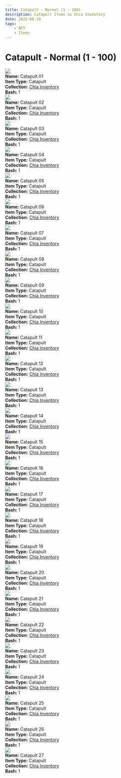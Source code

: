 ```yaml
---
title: Catapult - Normal (1 - 100)
description: Catapult Items in Chia Inventory
date: 2022-08-19
tags:
    - NFT
    - Items
---
```


# Catapult - Normal (1 - 100)
<div class="item_thumbnail">
<img loading="lazy" src="https://xmljdtjeswz5bkzfedsujrjuq2ebw2uocnxrbtlslxc5w3nt.arweave.net/_uxaRzSS_Vs9CrJSDlRMU0hogbao4TbxDNcl3F222zo"><br/>
<div><strong>Name:</strong> Catapult 01</div>
<div><strong>Item Type:</strong> Catapult</div>
<div><strong>Collection:</strong> <a href="https://www.spacescan.io/xch/nft/collection/col16fpva26fhdjp2echs3cr7c30gzl7qe67hu9grtsjcqldz354asjsyzp6wx">Chia Inventory</a></div>
<div><strong>Bash:</strong> 1</div>
</div>
<div class="item_thumbnail">
<img loading="lazy" src="https://m7nsfigbbkgkpyfjwluyio5kmdrphjy35tkewszmi2rfanicn3pa.arweave.net/Z9sioMEKjKfgqbLphDuqYOLzpxvs1EtLLEaiUDUCbt4"><br/>
<div><strong>Name:</strong> Catapult 02</div>
<div><strong>Item Type:</strong> Catapult</div>
<div><strong>Collection:</strong> <a href="https://www.spacescan.io/xch/nft/collection/col16fpva26fhdjp2echs3cr7c30gzl7qe67hu9grtsjcqldz354asjsyzp6wx">Chia Inventory</a></div>
<div><strong>Bash:</strong> 1</div>
</div>
<div class="item_thumbnail">
<img loading="lazy" src="https://bsj562ij432wxbvsk3lgxbdymrmwblq4oqxva4s6ytyqu44f.arweave.net/DJPfaQnm9WuGslbWa4-R4ZFlgrhx0L1ByXsTxCn_OFc"><br/>
<div><strong>Name:</strong> Catapult 03</div>
<div><strong>Item Type:</strong> Catapult</div>
<div><strong>Collection:</strong> <a href="https://www.spacescan.io/xch/nft/collection/col16fpva26fhdjp2echs3cr7c30gzl7qe67hu9grtsjcqldz354asjsyzp6wx">Chia Inventory</a></div>
<div><strong>Bash:</strong> 1</div>
</div>
<div class="item_thumbnail">
<img loading="lazy" src="https://hvrriudcexen524fhv4iqyqdjryxbjhdyxsiuicknxyuljirma.arweave.net/PWMUUGIlyN7rhT14-iGIDTHFwpOPF5IogSm3xRaURYE"><br/>
<div><strong>Name:</strong> Catapult 04</div>
<div><strong>Item Type:</strong> Catapult</div>
<div><strong>Collection:</strong> <a href="https://www.spacescan.io/xch/nft/collection/col16fpva26fhdjp2echs3cr7c30gzl7qe67hu9grtsjcqldz354asjsyzp6wx">Chia Inventory</a></div>
<div><strong>Bash:</strong> 1</div>
</div>
<div class="item_thumbnail">
<img loading="lazy" src="https://emqkc2xuaekckfkjzhqrjtzlkgctlc3pai5dx4lojv2gvixaoa.arweave.net/IyChavQBFCUVScnhFM8rUYU1i28COjvxbk10aqLg-cA"><br/>
<div><strong>Name:</strong> Catapult 05</div>
<div><strong>Item Type:</strong> Catapult</div>
<div><strong>Collection:</strong> <a href="https://www.spacescan.io/xch/nft/collection/col16fpva26fhdjp2echs3cr7c30gzl7qe67hu9grtsjcqldz354asjsyzp6wx">Chia Inventory</a></div>
<div><strong>Bash:</strong> 1</div>
</div>
<div class="item_thumbnail">
<img loading="lazy" src="https://adzurzpytik3tszk4clegafehvjvygvkbwrhzhbeyuzqjokz.arweave.net/A_PNI5fiaFbnLKuCWQwCkPVNc-GqoNonycJMUzBLlZA"><br/>
<div><strong>Name:</strong> Catapult 06</div>
<div><strong>Item Type:</strong> Catapult</div>
<div><strong>Collection:</strong> <a href="https://www.spacescan.io/xch/nft/collection/col16fpva26fhdjp2echs3cr7c30gzl7qe67hu9grtsjcqldz354asjsyzp6wx">Chia Inventory</a></div>
<div><strong>Bash:</strong> 1</div>
</div>
<div class="item_thumbnail">
<img loading="lazy" src="https://gb35tii4j4nlwv4vlryk6aa66wsmtxso5e3h5ecj66xhfvzbtt4a.arweave.net/MHfZoRxPGrtXlVxwrwAe9aTJ3k7pNn6QSfeuctchnPg"><br/>
<div><strong>Name:</strong> Catapult 07</div>
<div><strong>Item Type:</strong> Catapult</div>
<div><strong>Collection:</strong> <a href="https://www.spacescan.io/xch/nft/collection/col16fpva26fhdjp2echs3cr7c30gzl7qe67hu9grtsjcqldz354asjsyzp6wx">Chia Inventory</a></div>
<div><strong>Bash:</strong> 1</div>
</div>
<div class="item_thumbnail">
<img loading="lazy" src="https://uabkavnc56ch27pkwf6vm3peivkorcbok56bocqrqxczgn5dykqa.arweave.net/oAKgVaLvhH196rF9Vm3kRVToiC5XfBcKEYXFkzejwqA"><br/>
<div><strong>Name:</strong> Catapult 08</div>
<div><strong>Item Type:</strong> Catapult</div>
<div><strong>Collection:</strong> <a href="https://www.spacescan.io/xch/nft/collection/col16fpva26fhdjp2echs3cr7c30gzl7qe67hu9grtsjcqldz354asjsyzp6wx">Chia Inventory</a></div>
<div><strong>Bash:</strong> 1</div>
</div>
<div class="item_thumbnail">
<img loading="lazy" src="https://lohmeqvn35qwmxnbztf4zikijwsgefrzosoiv3hsqyz6kqg6zyta.arweave.net/W47CQq3fYWZdoczLzKFITaRiFjl0nIrs8oYz5UDeziY"><br/>
<div><strong>Name:</strong> Catapult 09</div>
<div><strong>Item Type:</strong> Catapult</div>
<div><strong>Collection:</strong> <a href="https://www.spacescan.io/xch/nft/collection/col16fpva26fhdjp2echs3cr7c30gzl7qe67hu9grtsjcqldz354asjsyzp6wx">Chia Inventory</a></div>
<div><strong>Bash:</strong> 1</div>
</div>
<div class="item_thumbnail">
<img loading="lazy" src="https://u2d7u53zstkvguy3vw6pnv4c5y67myj7glohmrdoji4u22vvfnpa.arweave.net/pof6d3mU1VNTG6289teC7j32YT8y3HZEbko5TWq1K14"><br/>
<div><strong>Name:</strong> Catapult 10</div>
<div><strong>Item Type:</strong> Catapult</div>
<div><strong>Collection:</strong> <a href="https://www.spacescan.io/xch/nft/collection/col16fpva26fhdjp2echs3cr7c30gzl7qe67hu9grtsjcqldz354asjsyzp6wx">Chia Inventory</a></div>
<div><strong>Bash:</strong> 1</div>
</div>
<div class="item_thumbnail">
<img loading="lazy" src="https://dug5jvzf6egrjo4b64qyegu4k43koyqdyqzenhc73gef4cv4.arweave.net/H_Q3U-1yXxDRS7gfchghqcVzanYgPEMkacX9mIXgq8g"><br/>
<div><strong>Name:</strong> Catapult 11</div>
<div><strong>Item Type:</strong> Catapult</div>
<div><strong>Collection:</strong> <a href="https://www.spacescan.io/xch/nft/collection/col16fpva26fhdjp2echs3cr7c30gzl7qe67hu9grtsjcqldz354asjsyzp6wx">Chia Inventory</a></div>
<div><strong>Bash:</strong> 1</div>
</div>
<div class="item_thumbnail">
<img loading="lazy" src="https://zfq2qd6at4h2vbqc2pqgvlbu4uvtv25ygfnxz54n4azdqktlmdbq.arweave.net/yWGoD8CfD6qGAtPgaqw05Ss667gxW3z3jeAyOCprYMM"><br/>
<div><strong>Name:</strong> Catapult 12</div>
<div><strong>Item Type:</strong> Catapult</div>
<div><strong>Collection:</strong> <a href="https://www.spacescan.io/xch/nft/collection/col16fpva26fhdjp2echs3cr7c30gzl7qe67hu9grtsjcqldz354asjsyzp6wx">Chia Inventory</a></div>
<div><strong>Bash:</strong> 1</div>
</div>
<div class="item_thumbnail">
<img loading="lazy" src="https://gnbo3gz63hoivrc65m6qyu6hp5gn2vwgvizfe5df6uua6lyeg4.arweave.net/M0Ltmz7Z3IrEXus9DFPHf0zdVsaqM_lJ0ZfUoDy8EN8"><br/>
<div><strong>Name:</strong> Catapult 13</div>
<div><strong>Item Type:</strong> Catapult</div>
<div><strong>Collection:</strong> <a href="https://www.spacescan.io/xch/nft/collection/col16fpva26fhdjp2echs3cr7c30gzl7qe67hu9grtsjcqldz354asjsyzp6wx">Chia Inventory</a></div>
<div><strong>Bash:</strong> 1</div>
</div>
<div class="item_thumbnail">
<img loading="lazy" src="https://gvw5renpep2my6kxpuywvlpwbt2kbly6iijza5qob353j2q2ou.arweave.net/NW3Yka8j9Mx5V30xaq32DPSgrx5CE_5B2Dg77tOoadQ"><br/>
<div><strong>Name:</strong> Catapult 14</div>
<div><strong>Item Type:</strong> Catapult</div>
<div><strong>Collection:</strong> <a href="https://www.spacescan.io/xch/nft/collection/col16fpva26fhdjp2echs3cr7c30gzl7qe67hu9grtsjcqldz354asjsyzp6wx">Chia Inventory</a></div>
<div><strong>Bash:</strong> 1</div>
</div>
<div class="item_thumbnail">
<img loading="lazy" src="https://qkxrqmi5ds55y4ycwn3gj7jgpj47vrjjhim42hm3jmy6yc2jcy.arweave.net/gq8YMR0cu9xzAr_N2ZP0menn6xSk6Gc0dm0sx7AtJFo"><br/>
<div><strong>Name:</strong> Catapult 15</div>
<div><strong>Item Type:</strong> Catapult</div>
<div><strong>Collection:</strong> <a href="https://www.spacescan.io/xch/nft/collection/col16fpva26fhdjp2echs3cr7c30gzl7qe67hu9grtsjcqldz354asjsyzp6wx">Chia Inventory</a></div>
<div><strong>Bash:</strong> 1</div>
</div>
<div class="item_thumbnail">
<img loading="lazy" src="https://oufmwdufovem6xaukasb2dyizs6k65bphjo5jf5444d4qe6i.arweave.net/d-QrLDoV1SM9cFFAkHQ8Iz_LyvdC86XdSXvOcHyBPIc"><br/>
<div><strong>Name:</strong> Catapult 16</div>
<div><strong>Item Type:</strong> Catapult</div>
<div><strong>Collection:</strong> <a href="https://www.spacescan.io/xch/nft/collection/col16fpva26fhdjp2echs3cr7c30gzl7qe67hu9grtsjcqldz354asjsyzp6wx">Chia Inventory</a></div>
<div><strong>Bash:</strong> 1</div>
</div>
<div class="item_thumbnail">
<img loading="lazy" src="https://3o65wi4bvscxbdm5pawpljvgphqwy2xucbyottemrb6h6xcngm.arweave.net/273bI4GshXCNnXgs9aameeF-savQQcOnMjIh8f1xNM0"><br/>
<div><strong>Name:</strong> Catapult 17</div>
<div><strong>Item Type:</strong> Catapult</div>
<div><strong>Collection:</strong> <a href="https://www.spacescan.io/xch/nft/collection/col16fpva26fhdjp2echs3cr7c30gzl7qe67hu9grtsjcqldz354asjsyzp6wx">Chia Inventory</a></div>
<div><strong>Bash:</strong> 1</div>
</div>
<div class="item_thumbnail">
<img loading="lazy" src="https://rim7wimkb7i44bmobcqj26utai4ra3hetuobyrw2mbhlfqdoym.arweave.net/ihn7IYoP0c4FjgignXqTAjkQbOSdHBxG2mBOssB_uww"><br/>
<div><strong>Name:</strong> Catapult 18</div>
<div><strong>Item Type:</strong> Catapult</div>
<div><strong>Collection:</strong> <a href="https://www.spacescan.io/xch/nft/collection/col16fpva26fhdjp2echs3cr7c30gzl7qe67hu9grtsjcqldz354asjsyzp6wx">Chia Inventory</a></div>
<div><strong>Bash:</strong> 1</div>
</div>
<div class="item_thumbnail">
<img loading="lazy" src="https://ybm5dqtn6wxb2z7lf3cdlg42wvucffhs6iicaraj3d2lkogywu.arweave.net/wFnRwm31rh1n6y-7ENZuatWgilPLyECBECdj0tTjYtQ"><br/>
<div><strong>Name:</strong> Catapult 19</div>
<div><strong>Item Type:</strong> Catapult</div>
<div><strong>Collection:</strong> <a href="https://www.spacescan.io/xch/nft/collection/col16fpva26fhdjp2echs3cr7c30gzl7qe67hu9grtsjcqldz354asjsyzp6wx">Chia Inventory</a></div>
<div><strong>Bash:</strong> 1</div>
</div>
<div class="item_thumbnail">
<img loading="lazy" src="https://iqzn6rnrvggam3uu3orgoy2xkwb6bvqseoodaxz4rmngyuol5oea.arweave.net/RDLfRbGpjAZulNuiZ2NXVYPg1hIjnDBfPIsabFHL64g"><br/>
<div><strong>Name:</strong> Catapult 20</div>
<div><strong>Item Type:</strong> Catapult</div>
<div><strong>Collection:</strong> <a href="https://www.spacescan.io/xch/nft/collection/col16fpva26fhdjp2echs3cr7c30gzl7qe67hu9grtsjcqldz354asjsyzp6wx">Chia Inventory</a></div>
<div><strong>Bash:</strong> 1</div>
</div>
<div class="item_thumbnail">
<img loading="lazy" src="https://4fmuq6hqkuxc3lhipzfrbv4xq5ko6dxrjlkkexug7zjbaxshje.arweave.net/4VlIePBVL-i2s6H5LENeXh1TvDvFK1KJehv5SEF5HSc"><br/>
<div><strong>Name:</strong> Catapult 21</div>
<div><strong>Item Type:</strong> Catapult</div>
<div><strong>Collection:</strong> <a href="https://www.spacescan.io/xch/nft/collection/col16fpva26fhdjp2echs3cr7c30gzl7qe67hu9grtsjcqldz354asjsyzp6wx">Chia Inventory</a></div>
<div><strong>Bash:</strong> 1</div>
</div>
<div class="item_thumbnail">
<img loading="lazy" src="https://acdqa7ufkaysxhgxkys6tu4m2uv6z3lj7lxq5cvieqjoac7a.arweave.net/AIcAfoVQMSuc11Yl6dOM1Svs7W-n67_w6KqC_QS4Avg"><br/>
<div><strong>Name:</strong> Catapult 22</div>
<div><strong>Item Type:</strong> Catapult</div>
<div><strong>Collection:</strong> <a href="https://www.spacescan.io/xch/nft/collection/col16fpva26fhdjp2echs3cr7c30gzl7qe67hu9grtsjcqldz354asjsyzp6wx">Chia Inventory</a></div>
<div><strong>Bash:</strong> 1</div>
</div>
<div class="item_thumbnail">
<img loading="lazy" src="https://lxnfy36btdgh5alkafldauphu44n3qq3tienso557ukj6v4g.arweave.net/Xdpcb8GYzH-6BagFWMFHnpzjdwhuaCNk7vf-0Un1eG0"><br/>
<div><strong>Name:</strong> Catapult 23</div>
<div><strong>Item Type:</strong> Catapult</div>
<div><strong>Collection:</strong> <a href="https://www.spacescan.io/xch/nft/collection/col16fpva26fhdjp2echs3cr7c30gzl7qe67hu9grtsjcqldz354asjsyzp6wx">Chia Inventory</a></div>
<div><strong>Bash:</strong> 1</div>
</div>
<div class="item_thumbnail">
<img loading="lazy" src="https://lxlqrgdn4rpyslpny7gujrnwh35gabgi5tb2yttqcunogjgm.arweave.net/X-dcImG3kX4kt7cfNRMW2_PvpgBMjsw6xOcBUa4yT-M"><br/>
<div><strong>Name:</strong> Catapult 24</div>
<div><strong>Item Type:</strong> Catapult</div>
<div><strong>Collection:</strong> <a href="https://www.spacescan.io/xch/nft/collection/col16fpva26fhdjp2echs3cr7c30gzl7qe67hu9grtsjcqldz354asjsyzp6wx">Chia Inventory</a></div>
<div><strong>Bash:</strong> 1</div>
</div>
<div class="item_thumbnail">
<img loading="lazy" src="https://aj3eiki5k4vr554tlggsceo7o5z4u7s7fkapue5kahfrarnleu.arweave.net/AnZEKR1-XKx73k1mNIRHfd3PKfl8qgPoTqgHLEEWrJc"><br/>
<div><strong>Name:</strong> Catapult 25</div>
<div><strong>Item Type:</strong> Catapult</div>
<div><strong>Collection:</strong> <a href="https://www.spacescan.io/xch/nft/collection/col16fpva26fhdjp2echs3cr7c30gzl7qe67hu9grtsjcqldz354asjsyzp6wx">Chia Inventory</a></div>
<div><strong>Bash:</strong> 1</div>
</div>
<div class="item_thumbnail">
<img loading="lazy" src="https://jxj4gkpa6pa6keybtp3us3xpraqlveoyhisapcgpdunl5kwzre5a.arweave.net/TdPDKeDzweUTAZv3SW7viCC6kdg6JAeIzx0avqrZiTo"><br/>
<div><strong>Name:</strong> Catapult 26</div>
<div><strong>Item Type:</strong> Catapult</div>
<div><strong>Collection:</strong> <a href="https://www.spacescan.io/xch/nft/collection/col16fpva26fhdjp2echs3cr7c30gzl7qe67hu9grtsjcqldz354asjsyzp6wx">Chia Inventory</a></div>
<div><strong>Bash:</strong> 1</div>
</div>
<div class="item_thumbnail">
<img loading="lazy" src="https://bjg2nybjuwk6hdjeacifqypd2ujzkboj7xvt6r5wld2rkmx5s4.arweave.net/Ck2m4CmlleONJACQWGHj1ROVBc-n96z9Htlj1FTL9lw"><br/>
<div><strong>Name:</strong> Catapult 27</div>
<div><strong>Item Type:</strong> Catapult</div>
<div><strong>Collection:</strong> <a href="https://www.spacescan.io/xch/nft/collection/col16fpva26fhdjp2echs3cr7c30gzl7qe67hu9grtsjcqldz354asjsyzp6wx">Chia Inventory</a></div>
<div><strong>Bash:</strong> 1</div>
</div>

